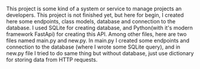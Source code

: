This project is some kind of a system or service to manage projects an developers. This project is not finished yet, but here for begin, I created here some endpoints, class models, database and connection to the database. I used SQLite for creating database, and Python(with it's modern framework FastApi) for creating this API.
Among other files, here are two files named main.py and new.py. In main.py I created some endpoints and connection to the database (where I wrote some SQLite query), and in new.py file I tried to do same thing but without database, just use dictionary for storing data from HTTP requests.
